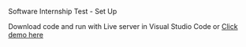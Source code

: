 Software Internship Test - Set Up

Download code and run with Live server in Visual Studio Code
or <a href='https://tndong799.github.io/SoftwareInternshipTest/'>Click demo here</a>
